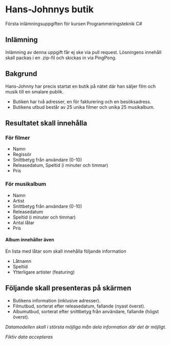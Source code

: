 # Hans-Johnnys butik

Första inlämningsuppgiften för kursen Programmeringsteknik C#

## Inlämning

Inlämning av denna uppgift får ej ske via pull request. Lösningens innehåll skall packas i en .zip-fil och skickas in via PingPong.

## Bakgrund

Hans-Johnny har precis startat en butik på nätet där han säljer film och musik till en smalare publik.

- Butiken har två adresser, en för fakturering och en besöksadress.
- Butikens utbud består av 25 unika filmer och unika 25 musikalbum.

## Resultatet skall innehålla

### För filmer
- Namn
- Regissör
- Snittbetyg från användare (0-10)
- Releasedatum, Speltid (i minuter och timmar)
- Pris

### För musikalbum
- Namn
- Artist
- Snittbetyg från användare (0-10)
- Releasedatum
- Speltid (i minuter och timmar)
- Antal låtar
- Pris

#### Album innehåller även 

En lista med låtar som skall innehålla följande information
- Låtnamn
- Speltid
- Ytterligare artister (featuring)

## Följande skall presenteras på skärmen

- Butikens information (inklusive adresser).
- Filmutbud, sorterat efter releasedatum, fallande (nyast överst).
- Albumutbud, sorterat efter snittbetyg från användare, fallande (högst överst).

_Datamodellen skall i största möjliga mån dela information där det är möjligt._

_Fiktiv data accepteras_
